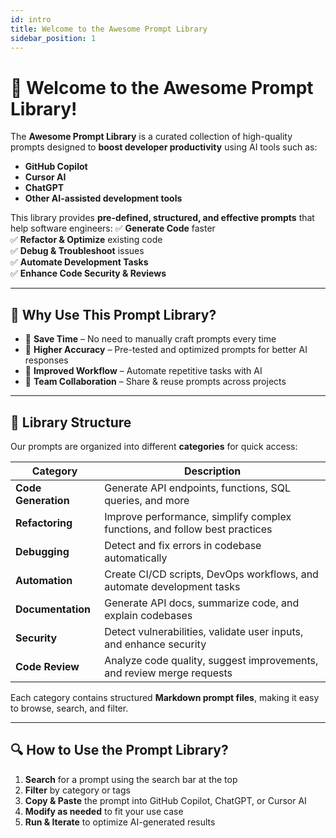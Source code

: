 ```yaml
---
id: intro
title: Welcome to the Awesome Prompt Library
sidebar_position: 1
---
```


# 🚀 Welcome to the Awesome Prompt Library!

The **Awesome Prompt Library** is a curated collection of high-quality prompts designed to **boost developer productivity** using AI tools such as:
- **GitHub Copilot**
- **Cursor AI**
- **ChatGPT**
- **Other AI-assisted development tools**

This library provides **pre-defined, structured, and effective prompts** that help software engineers:
✅ **Generate Code** faster  
✅ **Refactor & Optimize** existing code  
✅ **Debug & Troubleshoot** issues  
✅ **Automate Development Tasks**  
✅ **Enhance Code Security & Reviews**  

---

## 🌟 **Why Use This Prompt Library?**
- 📌 **Save Time** – No need to manually craft prompts every time  
- 📌 **Higher Accuracy** – Pre-tested and optimized prompts for better AI responses  
- 📌 **Improved Workflow** – Automate repetitive tasks with AI  
- 📌 **Team Collaboration** – Share & reuse prompts across projects  

---

## 📂 **Library Structure**
Our prompts are organized into different **categories** for quick access:

| Category          | Description |
|------------------|-------------|
| **Code Generation** | Generate API endpoints, functions, SQL queries, and more |
| **Refactoring** | Improve performance, simplify complex functions, and follow best practices |
| **Debugging** | Detect and fix errors in codebase automatically |
| **Automation** | Create CI/CD scripts, DevOps workflows, and automate development tasks |
| **Documentation** | Generate API docs, summarize code, and explain codebases |
| **Security** | Detect vulnerabilities, validate user inputs, and enhance security |
| **Code Review** | Analyze code quality, suggest improvements, and review merge requests |

Each category contains structured **Markdown prompt files**, making it easy to browse, search, and filter.

---

## 🔍 **How to Use the Prompt Library?**
1. **Search** for a prompt using the search bar at the top  
2. **Filter** by category or tags  
3. **Copy & Paste** the prompt into GitHub Copilot, ChatGPT, or Cursor AI  
4. **Modify as needed** to fit your use case  
5. **Run & Iterate** to optimize AI-generated results  
